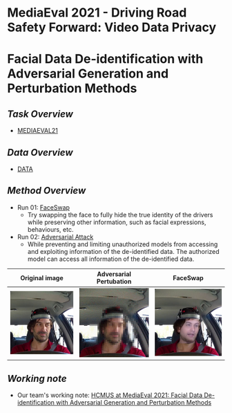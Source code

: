 # **MediaEval 2021 - Driving Road Safety Forward: Video Data Privacy** 
# **Facial Data De-identification with Adversarial Generation and Perturbation Methods**

## ***Task Overview***
- [MEDIAEVAL21](./MEDIAEVAL21.md)

## ***Data Overview***
- [DATA](./DATA.md)

## ***Method Overview***

- Run 01: [FaceSwap](./face-swap) 
    - Try swapping the face to fully hide the true identity of the drivers while preserving other information, such as facial expressions, behaviours, etc.
- Run 02: [Adversarial Attack](./adversarial-attack)
    - While preventing and limiting unauthorized models from accessing and exploiting information of the de-identified data. The authorized model can access all information of the de-identified data. 


|  Original image | Adversarial Pertubation | FaceSwap |
| :----------------------------------------------------------: | :----------------------------------------------------------: | :-----------------------------------------------------------: |
| <img width="250" alt="screen" src="assets/images/raw.png">  | <img width="250" alt="screen" src="adversarial-attack/assets/results/deid_3.png">  | <img width="250" alt="screen" src="assets/images/swap.png">  |


## ***Working note***
- Our team's working note: [HCMUS at MediaEval 2021: Facial Data De-identification with
Adversarial Generation and Perturbation Methods](./assets/_Driving_Road_MediaEval___2021___HCMUS_.pdf)
